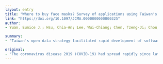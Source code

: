```yaml
---
layout: entry
title: "Where to buy face masks? Survey of applications using Taiwan's open data in the time of COVID-19"
link: "https://doi.org/10.1097/JCMA.0000000000000325"
author:
- Yuan, Eunice J.; Hsu, Chia-An; Lee, Wui-Chiang; Chen, Tzeng-Ji; Chou, Li-Fang; Hwang, Shinn-Jang

summary:
- "Taiwan's open data strategy facilitated rapid development of software applications for information dissemination to the public during the COVID-19 crisis. Up until March 15, 2020, the Public Digital Innovation Space of Taiwan government had recorded 134 software applications of face mask availability. Of the 110 valid software applications, 67 (60.9%) applications were deployed on websites, followed by 21 (19.1%) on social networking sites, 19 (17.3%) as mobile applications, and 3 (2.7%) in other modes."

original:
- "The coronavirus disease 2019 (COVID-19) had spread rapidly since late December 2019. Personal protective equipment was essential to prevent transmission. Owing to shortage of face masks, Taiwan government began to implement quasi rationing on February 6, 2020, by allowing each resident to purchase two masks in seven days. Taiwan National Health Insurance Administration offered online data with real-time updates on face mask availability in all contracted pharmacies and selected local health centers. Based on the open data, numerous software applications quickly emerged to assist the public in finding sales locations efficiently. METHODS: Up until March 15, 2020, the Public Digital Innovation Space of Taiwan government had recorded 134 software applications of face mask availability, and 24 were excluded due to defect, duplicate and unavailability. These applications were analyzed according to platform, developer type, and display mode. RESULTS: Of the 110 valid software applications, 67 (60.9%) applications were deployed on websites, followed by 21 (19.1%) on social networking sites, 19 (17.3%) as mobile applications, and 3 (2.7%) in other modes. Nearly two thirds (n = 70) of applications were developed by individuals, one third (n = 37) by commercial companies, only two applications by central and local governments, and one by a non-governmental organization. With respect to the display mode, 47 (42.7%) applications adopted map-view only, 41 (37.3%) table-view only, and 19 (17.3%) both modes. Of the remaining three applications, two offered voice user interfaces and one used augmented reality. CONCLUSION: Taiwan's open data strategy facilitated rapid development of software applications for information dissemination to the public during the COVID-19 crisis. The transparency of real-time data could help alleviate the panic of the public. The collaborative contributions from the grassroots in disasters were priceless treasures."
---
```


